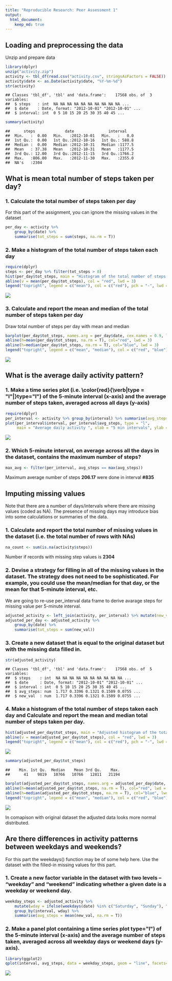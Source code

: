 ```yaml
---
title: "Reproducible Research: Peer Assessment 1"
output: 
  html_document:
    keep_md: true
---
```



## Loading and preprocessing the data
Unzip and prepare data

```r
library(dplyr)
unzip("activity.zip")
activity <- tbl_df(read.csv("activity.csv", stringsAsFactors = FALSE))
activity$date <- as.Date(activity$date, "%Y-%m-%d")
str(activity)
```

```
## Classes 'tbl_df', 'tbl' and 'data.frame':	17568 obs. of  3 variables:
##  $ steps   : int  NA NA NA NA NA NA NA NA NA NA ...
##  $ date    : Date, format: "2012-10-01" "2012-10-01" ...
##  $ interval: int  0 5 10 15 20 25 30 35 40 45 ...
```

```r
summary(activity)
```

```
##      steps             date               interval     
##  Min.   :  0.00   Min.   :2012-10-01   Min.   :   0.0  
##  1st Qu.:  0.00   1st Qu.:2012-10-16   1st Qu.: 588.8  
##  Median :  0.00   Median :2012-10-31   Median :1177.5  
##  Mean   : 37.38   Mean   :2012-10-31   Mean   :1177.5  
##  3rd Qu.: 12.00   3rd Qu.:2012-11-15   3rd Qu.:1766.2  
##  Max.   :806.00   Max.   :2012-11-30   Max.   :2355.0  
##  NA's   :2304
```

## What is mean total number of steps taken per day?
### 1. Calculate the total number of steps taken per day
For this part of the assignment, you can ignore the missing values in the dataset

```r
per_day <- activity %>%
    group_by(date) %>%
    summarise(tot_steps = sum(steps, na.rm = T))
```

### 2. Make a histogram of the total number of steps taken each day


```r
require(dplyr)
steps <- per_day %>% filter(tot_steps > 0)
hist(per_day$tot_steps, main = "Histogram of the total number of steps taken each day", xlab = "Total steps")
abline(v = mean(per_day$tot_steps), col = "red", lwd = 3)
legend("topright", legend = c("mean"), col = c("red"), pch = "-", lwd = 3)
```

![](PA1_template_files/figure-html/histogrma_total_steps_per_day_with_mean_and_median-1.png)<!-- -->

### 3. Calculate and report the mean and median of the total number of steps taken per day
Draw total number of steps per day with mean and median

```r
barplot(per_day$tot_steps, names.arg = per_day$date, cex.names = 0.9, las = 2, main = "Mean and median number of steps taken each day")
abline(h=mean(per_day$tot_steps, na.rm = T), col="red", lwd = 3)
abline(h=median(per_day$tot_steps, na.rm = T), col="blue", lwd = 3)
legend("topright", legend = c("mean", "median"), col = c("red", "blue"), pch = "-", lwd = 3)
```

![](PA1_template_files/figure-html/barplot_total_steps_per_day_with_mean_and_median-1.png)<!-- -->

## What is the average daily activity pattern?
### 1. Make a time series plot (i.e. \color{red}{\verb|type = "l"|}type="l") of the 5-minute interval (x-axis) and the average number of steps taken, averaged across all days (y-axis)

```r
require(dplyr)
per_interval <- activity %>% group_by(interval) %>% summarise(avg_steps = mean(steps, na.rm = TRUE))
plot(per_interval$interval, per_interval$avg_steps, type = "l", 
     main = "Average daily activity ", xlab = "5 min intervals", ylab = "Average steps accross all days")
```

![](PA1_template_files/figure-html/prepare_time_intervals-1.png)<!-- -->

### 2. Which 5-minute interval, on average across all the days in the dataset, contains the maximum number of steps?

```r
max_avg <- filter(per_interval, avg_steps == max(avg_steps))
```

Maximum average number of steps **206.17** were done in interval **#835**

## Imputing missing values
Note that there are a number of days/intervals where there are missing values (coded as NA). The presence of missing days may introduce bias into some calculations or summaries of the data.

### 1. Calculate and report the total number of missing values in the dataset (i.e. the total number of rows with NAs)

```r
na_count <- sum(is.na(activity$steps))
```
Number if records with missing step values is **2304**

### 2. Devise a strategy for filling in all of the missing values in the dataset. The strategy does not need to be sophisticated. For example, you could use the mean/median for that day, or the mean for that 5-minute interval, etc.
We are going to re-use per_interval data frame to derive avarage steps for missing value per 5-minute interval.

```r
adjusted_activity <- left_join(activity, per_interval) %>% mutate(new_val = ifelse(is.na(steps), avg_steps, steps))
adjusted_per_day <- adjusted_activity %>%
    group_by(date) %>%
    summarise(tot_steps = sum(new_val))
```
### 3. Create a new dataset that is equal to the original dataset but with the missing data filled in.

```r
str(adjusted_activity)
```

```
## Classes 'tbl_df', 'tbl' and 'data.frame':	17568 obs. of  5 variables:
##  $ steps    : int  NA NA NA NA NA NA NA NA NA NA ...
##  $ date     : Date, format: "2012-10-01" "2012-10-01" ...
##  $ interval : int  0 5 10 15 20 25 30 35 40 45 ...
##  $ avg_steps: num  1.717 0.3396 0.1321 0.1509 0.0755 ...
##  $ new_val  : num  1.717 0.3396 0.1321 0.1509 0.0755 ...
```

### 4. Make a histogram of the total number of steps taken each day and Calculate and report the mean and median total number of steps taken per day.

```r
hist(adjusted_per_day$tot_steps, main = "Adjusted histogram of the total number of steps taken each day", xlab = "Total steps")
abline(v = mean(adjusted_per_day$tot_steps), col = "red", lwd = 3)
legend("topright", legend = c("mean"), col = c("red"), pch = "-", lwd = 3)
```

![](PA1_template_files/figure-html/plot_new_hist_and_mean_median_per_day-1.png)<!-- -->

```r
summary(adjusted_per_day$tot_steps)
```

```
##    Min. 1st Qu.  Median    Mean 3rd Qu.    Max. 
##      41    9819   10766   10766   12811   21194
```

```r
barplot(adjusted_per_day$tot_steps, names.arg = adjusted_per_day$date, cex.names = 0.9, las = 2, main = "Adjusted mean and median number of steps taken each day")
abline(h=mean(adjusted_per_day$tot_steps, na.rm = T), col="red", lwd = 3)
abline(h=median(adjusted_per_day$tot_steps, na.rm = T), col="blue", lwd = 3)
legend("topright", legend = c("mean", "median"), col = c("red", "blue"), pch = "-", lwd = 3)
```

![](PA1_template_files/figure-html/plot_new_hist_and_mean_median_per_day-2.png)<!-- -->

In comapison with original dataset the adjusted data looks more normal distributed.

## Are there differences in activity patterns between weekdays and weekends?
For this part the weekdays() function may be of some help here. Use the dataset with the filled-in missing values for this part.

### 1. Create a new factor variable in the dataset with two levels – “weekday” and “weekend” indicating whether a given date is a weekday or weekend day.

```r
weekday_steps <- adjusted_activity %>%
    mutate(wday = ifelse(weekdays(date) %in% c("Saturday", "Sunday"), "weekend", "workday")) %>%
    group_by(interval, wday) %>%
    summarise(avg_steps = mean(new_val, na.rm = T))
```

### 2. Make a panel plot containing a time series plot type="l") of the 5-minute interval (x-axis) and the average number of steps taken, averaged across all weekday days or weekend days (y-axis). 

```r
library(ggplot2)
qplot(interval, avg_steps, data = weekday_steps, geom = "line", facets=wday~.)
```

![](PA1_template_files/figure-html/panel_plot-1.png)<!-- -->
